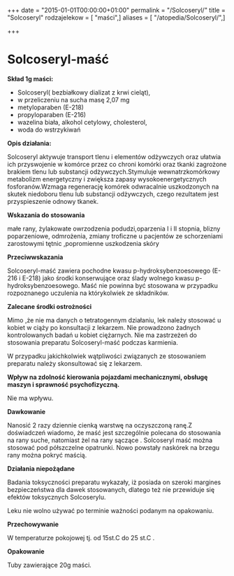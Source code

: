 +++
date = "2015-01-01T00:00:00+01:00"
permalink = "/Solcoseryl/"
title = "Solcoseryl"
rodzajelekow = [ "maści",]
aliases = [ "/atopedia/Solcoseryl/",]

+++

Solcoseryl-maść
===============

**Skład 1g maści:**

-   Solcoseryl( bezbiałkowy dializat z krwi cieląt),
-   w przeliczeniu na sucha masę 2,07 mg
-   metyloparaben (E-218)
-   propyloparaben (E-216)
-   wazelina biała, alkohol cetylowy, cholesterol,
-   woda do wstrzykiwań

**Opis działania:**

Solcoseryl aktywuje transport tlenu i elementów odżywczych oraz ułatwia ich przyswojenie w komórce przez co chroni komórki oraz tkanki zagrożone brakiem tlenu lub substancji odżywczych.Stymuluje wewnatrzkomórkowy metabolizm energetyczny i zwiększa zapasy wysokoenergetycznych fosforanów.Wzmaga regenerację komórek odwracalnie uszkodzonych na skutek niedoboru tlenu lub substancji odżywczych, czego rezultatem jest przyspieszenie odnowy tkanek.

**Wskazania do stosowania**

małe rany, żylakowate owrzodzenia podudzi,oparzenia I i II stopnia, blizny poparzeniowe, odmrożenia, zmiany troficzne u pacjentów ze schorzeniami zarostowymi tętnic ,popromienne uszkodzenia skóry

**Przeciwwskazania**

Solcoseryl-maść zawiera pochodne kwasu p-hydroksybenzoesowego (E-216 i E-218) jako środki konserwujące oraz ślady wolnego kwasu p-hydroksybenzoesowego. Maść nie powinna być stosowana w przypadku rozpoznanego uczulenia na którykolwiek ze składników.

**Zalecane środki ostrożności**

Mimo ,że nie ma danych o tetratogennym działaniu, lek należy stosować u kobiet w ciąży po konsultacji z lekarzem. Nie prowadzono żadnych kontrolowanych badań u kobiet ciężarnych. Nie ma zastrzeżeń do stosowania preparatu Solcoseryl-maść podczas karmienia.

W przypadku jakichkolwiek wątpliwości związanych ze stosowaniem preparatu należy skonsultować się z lekarzem.

**Wpływ na zdolność kierowania pojazdami mechanicznymi, obsługę maszyn i sprawność psychofizyczną.**

Nie ma wpływu.

**Dawkowanie**

Nanosić 2 razy dziennie cienką warstwę na oczyszczoną ranę.Z doświadczeń wiadomo, że maść jest szczególnie polecana do stosowania na rany suche, natomiast żel na rany sączące . Solcoseryl maść można stosować pod półszczelne opatrunki. Nowo powstały naskórek na brzegu rany można pokryć maścią.

**Działania niepożądane**

Badania toksyczności preparatu wykazały, iż posiada on szeroki margines bezpieczeństwa dla dawek stosowanych, dlatego też nie przewiduje się efektów toksycznych Solcoserylu.

Leku nie wolno używać po terminie ważności podanym na opakowaniu.

**Przechowywanie**

W temperaturze pokojowej tj. od 15st.C do 25 st.C .

**Opakowanie**

Tuby zawierające 20g maści.
